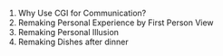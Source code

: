 1. Why Use CGI for Communication?
2. Remaking Personal Experience by First Person View
3. Remaking Personal Illusion
4. Remaking Dishes after dinner

